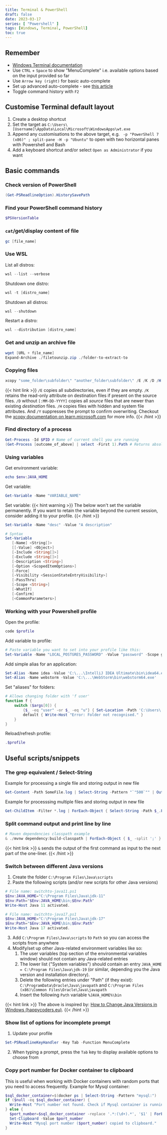 ```yaml
---
title: Terminal & PowerShell
draft: false
date: 2023-03-17
series: [ "Powershell" ]
tags: [Windows, Terminal, PowerShell]
toc: true
---
```


## Remember

- [Windows Terminal documentation](https://learn.microsoft.com/en-us/windows/terminal/install)
- Use `CTRL` + `Space` to show "MenuComplete" i.e. available options based on the input provided so far
- Use `Arrow key (right)` for basic auto-complete
- Set up advanced auto-complete - see [this article](https://techcommunity.microsoft.com/t5/itops-talk-blog/autocomplete-in-powershell/ba-p/2604524)
- Toggle command history with `F2`

## Customise Terminal default layout

1. Create a desktop shortcut
2. Set the target as `C:\Users\[Username]\AppData\Local\Microsoft\WindowsApps\wt.exe` 
3. Append any customisations to the above target, e.g. ` -p "PowerShell 7 (x86)" ; split-pane -H -p "Ubuntu"` to open with two horizontal panes with Powershell and Bash
4. Add a keyboard shortcut and/or select `Open as Administrator` if you want

## Basic commands

### Check version of PowerShell
```powershell
(Get-PSReadlineOption).HistorySavePath
```

### Find your PowerShell command history
```powershell
$PSVersionTable
```

### `cat`/get/display content of file
```powershell
gc [file_name]
```

### Use WSL
List all distros:
```powershell 
wsl --list --verbose
```

Shutdown one distro:
```powershell
wsl -t [distro_name]
```

Shutdown all distros:
```powershell
wsl --shutdown
```

Restart a distro:
```powershell
wsl --distribution [distro_name]
```

### Get and unzip an archive file
```powershell
wget [URL + file_name]
Expand-Archive ./filetounzip.zip ./folder-to-extract-to
```

### Copying files
```powershell
xcopy "some_folder\subfolder\" "another_folder\subfolder\" /E /K /D /H /Y
```

{{< hint link >}}
`/E` copies all subdirectories, even if they are empty. `/K` retains the read-only attribute on destination files if present on the source files. `/D` without `[:MM-DD-YYYY]` copies all _source_ files that are newer than existing _destination_ files. `/H` copies files with hidden and system file attributes. And `/Y` suppresses the prompt to confirm overwriting.
Checkout the [xcopy documentation on learn.microsoft.com](https://learn.microsoft.com/en-us/windows-server/administration/windows-commands/xcopy) for more info.
{{< /hint >}}

### Find directory of a process
```powershell
Get-Process -Id $PID # Name of current shell you are running
(Get-Process [outcome_of_above] | select -First 1).Path # Returns absolute directory
```

### Using variables
Get environment variable:
```powershell
echo $env:JAVA_HOME
```

Get variable:
```powershell
Get-Variable -Name "VARIABLE_NAME"
```

Set variable:
{{< hint warning >}}
The below won't set the variable permanently. If you want to retain the variable beyond the current session, consider adding it to your profile.
{{< /hint >}}

```powershell
Set-Variable -Name "desc" -Value "A description" 

# Syntax
Set-Variable 
   [-Name] <String[]> 
   [[-Value] <Object>] 
   [-Include <String[]>] 
   [-Exclude <String[]>] 
   [-Description <String>] 
   [-Option <ScopedItemOptions>] 
   [-Force] 
   [-Visibility <SessionStateEntryVisibility>] 
   [-PassThru] 
   [-Scope <String>] 
   [-WhatIf] 
   [-Confirm] 
   [<CommonParameters>]
```

### Working with your Powershell profile
Open the profile:
```powershell
code $profile
```

Add variable to profile:
```powershell
# Paste variable you want to set into your profile like this:
Set-Variable -Name "LOCAL_POSTGRES_PASSWORD" -Value "password" -Scope global 
```

Add simple alias for an application:
```powershell
Set-Alias -Name idea -Value 'C:\...\IntelliJ IDEA Ultimate\bin\idea64.exe'
Set-Alias -Name webstorm -Value 'C:\...\WebStorm\bin\webstorm64.exe'
```

Set "aliases" for folders:
```powershell
# Allows changing folder with 'f user'
function f {
    switch ($args[0]) {
        {$_ -eq "user" -or $_ -eq "u"} { Set-Location -Path 'C:\Users\' }
        default { Write-Host "Error: Folder not recognised." }
    }
}
```

Reload/refresh profile:
```powershell
.$profile
```

## Useful scripts/snippets

### The grep equivalent / Select-String

Example for processing a single file and storing output in new file
```powershell
Get-Content -Path SomeFile.log | Select-String -Pattern "`"500`"" | Out-File -FilePath 500.log
```

Example for processsing multiple files and storing output in new file
```powershell
Get-ChildItem -Filter *.log | ForEach-Object { Select-String -Path $_.FullName -Pattern "`"500`"" } | Out-File -FilePath 500.log
```

### Split command output and print line by line
```powershell
# Maven dependencies classpath example
& ./mvnw dependency:build-classpath | ForEach-Object { $_ -split ';' }
```

{{< hint link >}}
`&` sends the output of the first command as input to the next part of the one-liner.
{{< /hint >}}


### Switch between different Java versions
1. Create the folder `C:\Program Files\Java\scripts`
2. Paste the following scripts (and/or new scripts for other Java versions)

```powershell
# File name: switchto-java11.ps1
$Env:JAVA_HOME="C:\Program Files\Java\jdk-11" 
$Env:Path="$Env:JAVA_HOME\bin;$Env:Path" 
Write-Host Java 11 activated.
```

```powershell
# File name: switchto-java17.ps1
$Env:JAVA_HOME="C:\Program Files\Java\jdk-17" 
$Env:Path="$Env:JAVA_HOME\bin;$Env:Path" 
Write-Host Java 17 activated.
```

3. Add `C:\Program Files\Java\scripts` to `Path` so you can access the scripts from anywhere
4. Modify/set up other Java-related environment variables like so:
   1. The user variables (top section of the environmental variables window) should not contain any Java-related entries
   2. The lower list ("System variables") should contain an entry `JAVA_HOME = C:\Program Files\Java\jdk-19` (or similar, depending you the Java version and installation directory).
   3. Delete the following entries under "Path" (if they exist): `C:\ProgramData\Oracle\Java\javapath` and `C:\Program Files (x86)\Common Files\Oracle\Java\javapath`
   4. Insert the following `Path` variable `%JAVA_HOME%\bin`

{{< hint link >}}
The above is inspired by: [How to Change Java Versions in Windows (happycoders.eu)](https://www.happycoders.eu/java/how-to-switch-multiple-java-versions-windows/).
{{< /hint >}}

### Show list of options for incomplete prompt

1. Update your profile

```powershell
Set-PSReadlineKeyHandler -Key Tab -Function MenuComplete
```

2. When typing a prompt, press the `Tab` key to display available options to choose from


### Copy port number for Docker container to clipboard

This is useful when working with Docker containers with random ports that you need to access frequently.
Example for Mysql container:

```powershell
$sql_docker_container=$(docker ps | Select-String -Pattern "mysql:")
if ($null -eq $sql_docker_container) {
  Write-Host "Port number not found. Check if Mysql container is running."
} else {
  $port_number=$sql_docker_container -replace '.*:(\d+).*', '$1' | ForEach-Object { $_.Trim() }
  Set-Clipboard -Value $port_number
  Write-Host "Mysql port number ($port_number) copied to clipboard."
}
```
